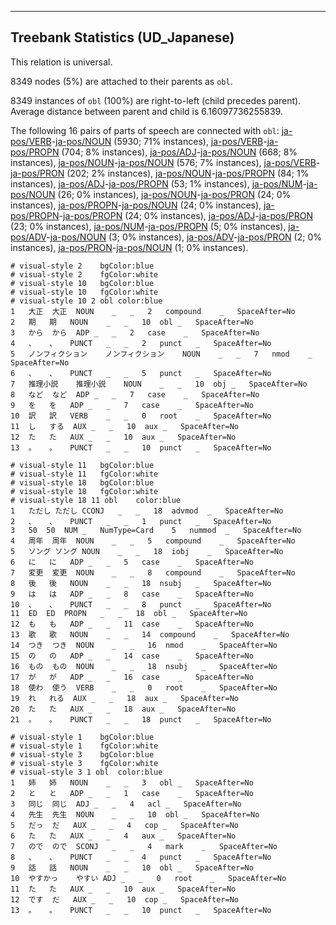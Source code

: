 

--------------------------------------------------------------------------------

## Treebank Statistics (UD_Japanese)

This relation is universal.

8349 nodes (5%) are attached to their parents as `obl`.

8349 instances of `obl` (100%) are right-to-left (child precedes parent).
Average distance between parent and child is 6.16097736255839.

The following 16 pairs of parts of speech are connected with `obl`: [ja-pos/VERB]()-[ja-pos/NOUN]() (5930; 71% instances), [ja-pos/VERB]()-[ja-pos/PROPN]() (704; 8% instances), [ja-pos/ADJ]()-[ja-pos/NOUN]() (668; 8% instances), [ja-pos/NOUN]()-[ja-pos/NOUN]() (576; 7% instances), [ja-pos/VERB]()-[ja-pos/PRON]() (202; 2% instances), [ja-pos/NOUN]()-[ja-pos/PROPN]() (84; 1% instances), [ja-pos/ADJ]()-[ja-pos/PROPN]() (53; 1% instances), [ja-pos/NUM]()-[ja-pos/NOUN]() (26; 0% instances), [ja-pos/NOUN]()-[ja-pos/PRON]() (24; 0% instances), [ja-pos/PROPN]()-[ja-pos/NOUN]() (24; 0% instances), [ja-pos/PROPN]()-[ja-pos/PROPN]() (24; 0% instances), [ja-pos/ADJ]()-[ja-pos/PRON]() (23; 0% instances), [ja-pos/NUM]()-[ja-pos/PROPN]() (5; 0% instances), [ja-pos/ADV]()-[ja-pos/NOUN]() (3; 0% instances), [ja-pos/ADV]()-[ja-pos/PRON]() (2; 0% instances), [ja-pos/PRON]()-[ja-pos/NOUN]() (1; 0% instances).


~~~ conllu
# visual-style 2	bgColor:blue
# visual-style 2	fgColor:white
# visual-style 10	bgColor:blue
# visual-style 10	fgColor:white
# visual-style 10 2 obl	color:blue
1	大正	大正	NOUN	_	_	2	compound	_	SpaceAfter=No
2	期	期	NOUN	_	_	10	obl	_	SpaceAfter=No
3	から	から	ADP	_	_	2	case	_	SpaceAfter=No
4	、	、	PUNCT	_	_	2	punct	_	SpaceAfter=No
5	ノンフィクション	ノンフィクション	NOUN	_	_	7	nmod	_	SpaceAfter=No
6	、	、	PUNCT	_	_	5	punct	_	SpaceAfter=No
7	推理小説	推理小説	NOUN	_	_	10	obj	_	SpaceAfter=No
8	など	など	ADP	_	_	7	case	_	SpaceAfter=No
9	を	を	ADP	_	_	7	case	_	SpaceAfter=No
10	訳	訳	VERB	_	_	0	root	_	SpaceAfter=No
11	し	する	AUX	_	_	10	aux	_	SpaceAfter=No
12	た	た	AUX	_	_	10	aux	_	SpaceAfter=No
13	。	。	PUNCT	_	_	10	punct	_	SpaceAfter=No

~~~


~~~ conllu
# visual-style 11	bgColor:blue
# visual-style 11	fgColor:white
# visual-style 18	bgColor:blue
# visual-style 18	fgColor:white
# visual-style 18 11 obl	color:blue
1	ただし	ただし	CCONJ	_	_	18	advmod	_	SpaceAfter=No
2	、	、	PUNCT	_	_	1	punct	_	SpaceAfter=No
3	50	50	NUM	_	NumType=Card	5	nummod	_	SpaceAfter=No
4	周年	周年	NOUN	_	_	5	compound	_	SpaceAfter=No
5	ソング	ソング	NOUN	_	_	18	iobj	_	SpaceAfter=No
6	に	に	ADP	_	_	5	case	_	SpaceAfter=No
7	変更	変更	NOUN	_	_	8	compound	_	SpaceAfter=No
8	後	後	NOUN	_	_	18	nsubj	_	SpaceAfter=No
9	は	は	ADP	_	_	8	case	_	SpaceAfter=No
10	、	、	PUNCT	_	_	8	punct	_	SpaceAfter=No
11	ED	ED	PROPN	_	_	18	obl	_	SpaceAfter=No
12	も	も	ADP	_	_	11	case	_	SpaceAfter=No
13	歌	歌	NOUN	_	_	14	compound	_	SpaceAfter=No
14	つき	つき	NOUN	_	_	16	nmod	_	SpaceAfter=No
15	の	の	ADP	_	_	14	case	_	SpaceAfter=No
16	もの	もの	NOUN	_	_	18	nsubj	_	SpaceAfter=No
17	が	が	ADP	_	_	16	case	_	SpaceAfter=No
18	使わ	使う	VERB	_	_	0	root	_	SpaceAfter=No
19	れ	れる	AUX	_	_	18	aux	_	SpaceAfter=No
20	た	た	AUX	_	_	18	aux	_	SpaceAfter=No
21	。	。	PUNCT	_	_	18	punct	_	SpaceAfter=No

~~~


~~~ conllu
# visual-style 1	bgColor:blue
# visual-style 1	fgColor:white
# visual-style 3	bgColor:blue
# visual-style 3	fgColor:white
# visual-style 3 1 obl	color:blue
1	姉	姉	NOUN	_	_	3	obl	_	SpaceAfter=No
2	と	と	ADP	_	_	1	case	_	SpaceAfter=No
3	同じ	同じ	ADJ	_	_	4	acl	_	SpaceAfter=No
4	先生	先生	NOUN	_	_	10	obl	_	SpaceAfter=No
5	だっ	だ	AUX	_	_	4	cop	_	SpaceAfter=No
6	た	た	AUX	_	_	4	aux	_	SpaceAfter=No
7	ので	ので	SCONJ	_	_	4	mark	_	SpaceAfter=No
8	、	、	PUNCT	_	_	4	punct	_	SpaceAfter=No
9	話	話	NOUN	_	_	10	obl	_	SpaceAfter=No
10	やすかっ	やすい	ADJ	_	_	0	root	_	SpaceAfter=No
11	た	た	AUX	_	_	10	aux	_	SpaceAfter=No
12	です	だ	AUX	_	_	10	cop	_	SpaceAfter=No
13	。	。	PUNCT	_	_	10	punct	_	SpaceAfter=No

~~~


